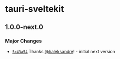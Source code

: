 # tauri-sveltekit

## 1.0.0-next.0

### Major Changes

- [`5c43a54`](https://github.com/haleksandre/tauri-sveltekit/commit/5c43a54fd96c1cc90dcb23826b91da6b3ea3344b) Thanks [@haleksandre](https://github.com/haleksandre)! - initial next version
